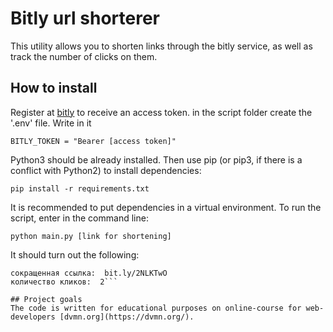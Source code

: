 # Bitly url shorterer

This utility allows you to shorten links through the bitly service, as well as track the number of clicks on them.
    
## How to install

Register at [bitly](https://app.bitly.com/) to receive an access token. in the script folder create the '.env' file. 
Write in it 

```BITLY_TOKEN = "Bearer [access token]"```
	
Python3 should be already installed. Then use pip (or pip3, if there is a conflict with Python2) to install dependencies:

```pip install -r requirements.txt```
	
It is recommended to put dependencies in a virtual environment.
To run the script, enter in the command line:

```python main.py [link for shortening]```
	
It should turn out the following:

```(env) D:\self_soft\python\devman\API\bitly>python main.py https://dvmn.org/modules
сокращенная ссылка:  bit.ly/2NLKTwO
количество кликов:  2```
	
## Project goals
The code is written for educational purposes on online-course for web-developers [dvmn.org](https://dvmn.org/).
